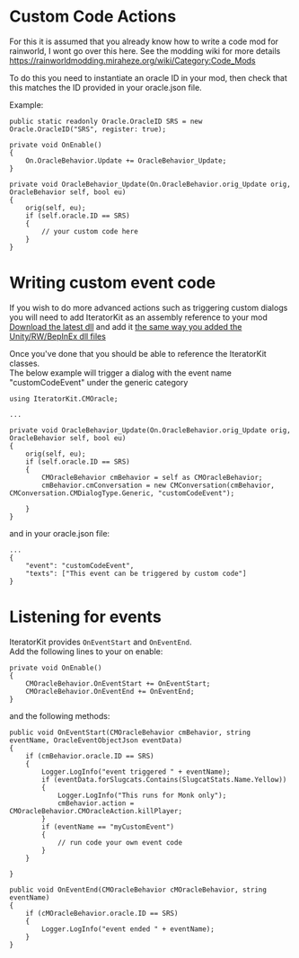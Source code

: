 # Custom Code Actions

For this it is assumed that you already know how to write a code mod for rainworld, I wont go over this here. See the modding wiki for more details https://rainworldmodding.miraheze.org/wiki/Category:Code_Mods

To do this you need to instantiate an oracle ID in your mod, then check that this matches the ID provided in your oracle.json file.

Example:  

```
public static readonly Oracle.OracleID SRS = new Oracle.OracleID("SRS", register: true);

private void OnEnable()
{
    On.OracleBehavior.Update += OracleBehavior_Update;
}

private void OracleBehavior_Update(On.OracleBehavior.orig_Update orig, OracleBehavior self, bool eu)
{
    orig(self, eu);
    if (self.oracle.ID == SRS)
    {
        // your custom code here
    }
}
```

# Writing custom event code

If you wish to do more advanced actions such as triggering custom dialogs you will need to add IteratorKit as an assembly reference to your mod
[Download the latest dll](/bin/Debug/net481/IteratorKit.dll) and add it [the same way you added the Unity/RW/BepInEx dll files](https://rainworldmodding.miraheze.org/wiki/BepInPlugins#Step_2.1_-_Setting_up_the_Mod_Main_class)

Once you've done that you should be able to reference the IteratorKit classes.   
The below example will trigger a dialog with the event name "customCodeEvent" under the generic category   

```
using IteratorKit.CMOracle;

...

private void OracleBehavior_Update(On.OracleBehavior.orig_Update orig, OracleBehavior self, bool eu)
{
    orig(self, eu);
    if (self.oracle.ID == SRS)
    {
        CMOracleBehavior cmBehavior = self as CMOracleBehavior;
        cmBehavior.cmConversation = new CMConversation(cmBehavior, CMConversation.CMDialogType.Generic, "customCodeEvent");

    }
}
```

and in your oracle.json file:

```
...
{
    "event": "customCodeEvent",
    "texts": ["This event can be triggered by custom code"]
}
```

# Listening for events

IteratorKit provides `OnEventStart` and `OnEventEnd`.  
Add the following lines to your on enable:

```
private void OnEnable()
{
    CMOracleBehavior.OnEventStart += OnEventStart;
    CMOracleBehavior.OnEventEnd += OnEventEnd;
}
```

and the following methods:

```
public void OnEventStart(CMOracleBehavior cmBehavior, string eventName, OracleEventObjectJson eventData)
{
    if (cmBehavior.oracle.ID == SRS)
    {
        Logger.LogInfo("event triggered " + eventName);
        if (eventData.forSlugcats.Contains(SlugcatStats.Name.Yellow))
        {
            Logger.LogInfo("This runs for Monk only");
            cmBehavior.action = CMOracleBehavior.CMOracleAction.killPlayer;
        }
        if (eventName == "myCustomEvent")
        {
            // run code your own event code
        }
    }

}

public void OnEventEnd(CMOracleBehavior cMOracleBehavior, string eventName)
{
    if (cMOracleBehavior.oracle.ID == SRS)
    {
        Logger.LogInfo("event ended " + eventName);
    }
}
```